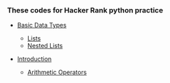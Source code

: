 ### These codes for Hacker Rank python practice


+ [Basic Data Types]()
  + [Lists]()
  + [Nested Lists]()

+ [Introduction]()
  + [Arithmetic Operators]()
